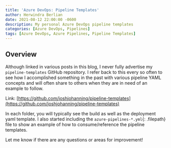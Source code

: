```yaml
---
title: 'Azure DevOps: Pipeline Templates'
author: Herwindra Berlian
date: 2021-08-12 22:00:00 -0600
description: My personal Azure DevOps pipeline templates
categories: [Azure DevOps, Pipelines]
tags: [Azure DevOps, Azure Pipelines, Pipeline Templates]
---
```


## Overview

Although linked in various posts in this blog, I never fully advertise my `pipeline-templates` GitHub repository. I refer back to this every so often to see how I accomplished something in the past with various pipeline YAML concepts and will often share to others when they are in need of an example to follow.

Link: [https://github.com/joshjohanning/pipeline-templates](https://github.com/joshjohanning/pipeline-templates)

In each folder, you will typically see the build as well as the deployment yaml template. I also started including the `azure-pipelines-*.yml`{: .filepath} file to show an example of how to consume/reference the pipeline templates.

Let me know if there are any questions or areas for improvement!
